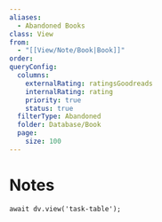 ```yaml
---
aliases:
  - Abandoned Books
class: View
from:
  - "[[View/Note/Book|Book]]"
order:
queryConfig:
  columns:
    externalRating: ratingsGoodreads
    internalRating: rating
    priority: true
    status: true
  filterType: Abandoned
  folder: Database/Book
  page:
    size: 100
---
```

# Notes

```dataviewjs
await dv.view('task-table');
```
